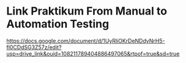 # Link Praktikum From Manual to Automation Testing
https://docs.google.com/document/d/1UyRliOKrDeNDdyNrH5-fl0CDdSG3Z57z/edit?usp=drive_link&ouid=108211789404886497065&rtpof=true&sd=true